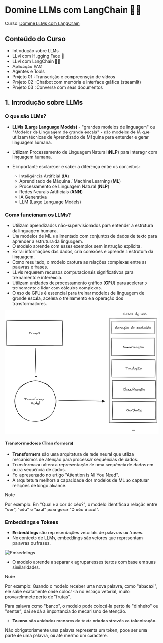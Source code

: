 # Domine LLMs com LangChain 🦜🔗

Curso: [Domine LLMs com LangChain](https://www.udemy.com/course/domine-llms-com-langchain)

## Conteúdo do Curso

- Introdução sobre LLMs
- LLM com Hugging Face 🤗
- LLM com LangChain 🦜🔗
- Aplicação RAG
- Agentes e Tools
- Projeto 01 : Transcrição e compreensção de vídeos
- Projeto 02 : Chatbot com memória e interface gráfica (streamlit)
- Projeto 03 : Converse com seus documentos

## 1. Introdução sobre LLMs

### O que são LLMs?

- **LLMs (Large Language Models)** - "grandes modelos de linguagem" ou "Modelos de Linguagem de grande escala" -  são modelos de IA que utilizam técnicas de  Aprendizado de Máquina para entender e gerar linguagem humana.

- Utilizam Processamento de Linguagem Natural (**NLP**) para interagir com linguagem humana.

- É importante esclarecer e saber a diferença entre os conceitos:
  - Inteligência Artificial (**IA**)
  - Aprendizado de Máquina / Machine Learning (**ML**)
  - Processamento de Linguagem Natural (**NLP**)
  - Redes Neurais Artificiais (**ANN**)
  - IA Generativa
  - LLM (Large Language Models)

### Como funcionam os LLMs?

-  Utilizam aprendizados não-supervisionados para entender a estrutura da linguagem humana.
- Um modelos de ML é alimentado com conjuntos de dados de texto para aprender a estrutura da linguagem.
- O modelo aprende com esses exemplos sem instrução explícita.
- Extrai informações dos dados, cria conexões e aprende a estrutura da linguagem.
- Como resultado, o modelo captura as relações complexas entre as palavras e frases.
- LLMs requerem recursos computacionais significativos para treinamento e inferência.
- Utilizam unidades de processamento gráfico (**GPU**) para acelerar o treinamento e lidar com cálculos complexos.
- O uso de GPUs é essencial para treinar modelos de linguagem de grande escala, acelera o treinamento e a operação dos transformadores.

![Trasnformadores](boards/como%20funcionam%20os%20llms%20-%20transformadores.excalidraw.png)

#### Transformadores (Transformers)

- **Transformers** são uma arquitetura de rede neural que utiliza mecanismos de atenção para processar sequências de dados. 
- Transforma ou altera a representação de uma sequência de dados em outra sequência de dados.
- Foi apresentado no artigo "Attention is All You Need".
- A arquitetura melhora a capacidade dos modelos de ML ao capturar relações de longo alcance.

> [!NOTE]
> Por exemplo:
> Em "Qual é a cor do céu?", o modelo identifica a relação entre "cor", "céu" e "azul" para gerar "O céu é azul".

### Embeddings e Tokens

- **Embeddings** são representações vetoriais de palavras ou frases.
- No contexto de LLMs, embeddings são vetores que representam palavras ou frases.

![Embeddings](boards/embedding%20-%20espaço%20vetorial.excalidraw.png)

- O modelo aprende a separar e agrupar esses textos com base em suas similaridades.

> [!NOTE]
> Por exemplo:
> Quando o modelo receber uma nova palavra, como "abacaxi", ele sabe exatamente onde colocá-la no espaço vetorial, muito provavelmnete perto de "frutas".

Para palavra como "banco", o modelo pode colocá-la perto de "dinheiro" ou "sentar", dai se dá a importancia do mecanismo de atenção.

- **Tokens** são unidades menores de texto criadas através da tokenização.

Não obrigatoriamente uma palavra representa um token, pode ser uma parte de uma palavra, ou até mesmo um caractere.

